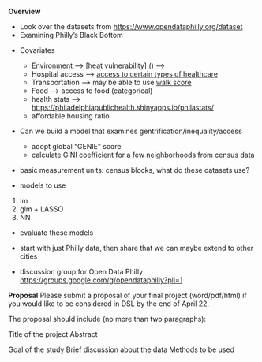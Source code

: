 **Overview**
* Look over the datasets from https://www.opendataphilly.org/dataset
* Examining Philly’s Black Bottom
- Covariates
  - Environment --> [heat vulnerability] () —> 
  - Hospital access -->  [access to certain types of healthcare](https://opendataphilly.org/datasets/philadelphia-hospitals/) 
  - Transportation --> may be able to use [walk score](https://opendataphilly.org/datasets/walk-score-phila-only/)
  - Food --> access to food (categorical) 
  - health stats --> https://philadelphiapublichealth.shinyapps.io/philastats/ 
  - affordable housing ratio 
- Can we build a model that examines gentrification/inequality/access
  - adopt global “GENIE” score
  - calculate GINI coefficient for a few neighborhoods from census data 

- basic measurement units: census blocks, what do these datasets use? 

- models to use 
1. lm 
2. glm + LASSO 
3. NN 

- evaluate these models 
- start with just Philly data, then share that we can maybe extend to other cities

- discussion group for Open Data Philly https://groups.google.com/g/opendataphilly?pli=1


**Proposal** 
Please submit a proposal of your final project (word/pdf/html) if you would like to be considered in DSL by the end of April 22.

The proposal should include (no more than two paragraphs):

Title of the project
Abstract

Goal of the study
Brief discussion about the data
Methods to be used
